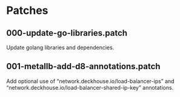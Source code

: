 # Patches

## 000-update-go-libraries.patch

Update golang libraries and dependencies.

## 001-metallb-add-d8-annotations.patch

Add optional use of “network.deckhouse.io/load-balancer-ips” and “network.deckhouse.io/load-balancer-shared-ip-key” annotations.
